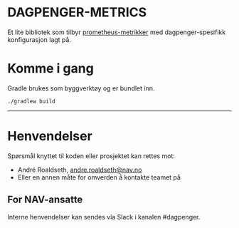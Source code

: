# DAGPENGER-METRICS
Et lite bibliotek som tilbyr [prometheus-metrikker](https://prometheus.io/docs/concepts/metric_types/) med dagpenger-spesifikk konfigurasjon lagt på.

# Komme i gang

Gradle brukes som byggverktøy og er bundlet inn.

`./gradlew build`

---

# Henvendelser

Spørsmål knyttet til koden eller prosjektet kan rettes mot:

* André Roaldseth, andre.roaldseth@nav.no
* Eller en annen måte for omverden å kontakte teamet på

## For NAV-ansatte

Interne henvendelser kan sendes via Slack i kanalen #dagpenger.
